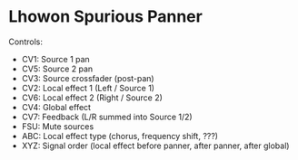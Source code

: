 # Lhowon Spurious Panner

Controls:

- CV1: Source 1 pan
- CV5: Source 2 pan
- CV3: Source crossfader (post-pan)
- CV2: Local effect 1 (Left / Source 1)
- CV6: Local effect 2 (Right / Source 2)
- CV4: Global effect
- CV7: Feedback (L/R summed into Source 1/2)
- FSU: Mute sources
- ABC: Local effect type (chorus, frequency shift, ???)
- XYZ: Signal order (local effect before panner, after panner, after global)
